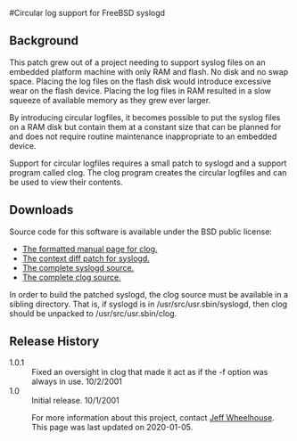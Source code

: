 #Circular log support for FreeBSD syslogd

## Background

This patch grew out of a project needing to support syslog files on 
an embedded platform machine with only RAM and flash.  No disk and no 
swap space.  Placing the log files on the flash disk would introduce 
excessive wear on the flash device.  Placing the log files in RAM 
resulted in a slow squeeze of available memory as they grew ever larger.

By introducing circular logfiles, it becomes possible to put the syslog files
on a RAM disk but contain them at a constant size that can be planned for
and does not require routine maintenance inappropriate to an embedded device.

Support for circular logfiles requires a small patch to syslogd and a support
program called clog.  The clog program creates the circular logfiles and can 
be used to view their contents.

## Downloads

Source code for this software is available under the BSD public license:

* <A HREF="clog.html">The formatted manual page for clog.</A>
* <A HREF="syslogd.patch">The context diff patch for syslogd.</A>
* <A HREF="syslogd.tar.gz">The complete syslogd source.</A>
* <A HREF="clog-1.0.1.tar.gz">The complete clog source.</A>

In order to build the patched syslogd, the clog source must be available in
a sibling directory.  That is, if syslogd is in /usr/src/usr.sbin/syslogd,
then clog should be unpacked to /usr/src/usr.sbin/clog.  

## Release History</FONT>

<DT>1.0.1<DD>
Fixed an oversight in clog that made it act as if the -f option was always 
in use. 10/2/2001
<DT>1.0<DD>
Initial release. 10/1/2001
</DL>

For more information about this project, contact 
<A HREF="mailto:jdw@wheelhouse.org">Jeff Wheelhouse</A>.  This page was last updated on 2020-01-05.

